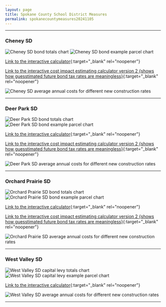 ```yaml
---
layout: page
title: Spokane County School District Measures
permalink: spokanecountymeasures20241105
---
```


___

### Cheney SD

![Cheney SD bond totals chart](pagesManual/LeviesReport/20241105/Cheney.png "Cheney SD bond totals chart")
![Cheney SD bond example parcel chart](pagesManual/LeviesReport/20241105/CheneyParcel.png "Cheney SD bond example parcel chart")

[Link to the interactive calculator](calculator_cheney_20241105_enhanced){:target="_blank" rel="noopener"}

[Link to the interactive cost impact estimating calculator version 2 {shows how guesstimated future bond tax rates are meaningless}](table_cheney_bond_20241105){:target="_blank" rel="noopener"}

![Cheney SD average annual costs for different new construction rates](pagesManual/LeviesReport/20241105/CheneyNewConstruction.png "Cheney SD new construction chart")

___

### Deer Park SD

![Deer Park SD bond totals chart](pagesManual/LeviesReport/20241105/DeerPark.png "Deer Park SD bond totals chart")
![Deer Park SD bond example parcel chart](pagesManual/LeviesReport/20241105/DeerParkParcel.png "Deer Park SD bond example parcel chart")

[Link to the interactive calculator](calculator_deer_park_20241105_enhanced){:target="_blank" rel="noopener"}

[Link to the interactive cost impact estimating calculator version 2 {shows how guesstimated future bond tax rates are meaningless}](table_deer_park_bond_20241105){:target="_blank" rel="noopener"}

![Deer Park SD average annual costs for different new construction rates](pagesManual/LeviesReport/20241105/DeerParkNewConstruction.png "Deer Park SD new construction chart")

___

### Orchard Prairie SD

![Orchard Prairie SD bond totals chart](pagesManual/LeviesReport/20241105/OrchardPrairie.png "Orchard Prairie SD bond totals chart")
![Orchard Prairie SD bond example parcel chart](pagesManual/LeviesReport/20241105/OrchardPrairieParcel.png "Orchard Prairie SD bond example parcel chart")

[Link to the interactive calculator](calculator_orchard_prairie_20241105_enhanced){:target="_blank" rel="noopener"}

[Link to the interactive cost impact estimating calculator version 2 {shows how guesstimated future bond tax rates are meaningless}](table_orchard_prairie_bond_20241105){:target="_blank" rel="noopener"}

![Orchard Prairie SD average annual costs for different new construction rates](pagesManual/LeviesReport/20241105/OrchardPrairieNewConstruction.png "Orchard Prairie SD new construction chart")

___

### West Valley SD

![West Valley SD capital levy totals chart](pagesManual/LeviesReport/20241105/WestValleyCapital.png "West Valley SD capital levy totals chart")
![West Valley SD capital levy example parcel chart](pagesManual/LeviesReport/20241105/WestValleyCapitalParcel.png "West Valley SD capital  example parcel chart")

[Link to the interactive calculator](calculator_west_valley_capital_20241105_enhanced){:target="_blank" rel="noopener"}

![West Valley SD average annual costs for different new construction rates](pagesManual/LeviesReport/20241105/WestValleyCapitalLevyNewConstruction.png "West Valley SD new construction chart")

___

